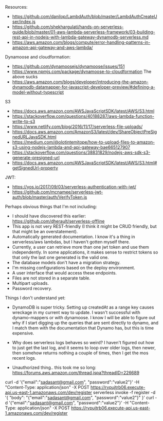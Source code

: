 ﻿Resources:

- <https://github.com/danilop/LambdAuth/blob/master/LambdAuthCreateUser/index.js>
- <https://github.com/shekhargulati/hands-on-serverless-guide/blob/master/01-aws-lambda-serverless-framework/03-building-rest-api-in-nodejs-with-lambda-gateway-dynamodb-serverless.md>
- <https://aws.amazon.com/blogs/compute/error-handling-patterns-in-amazon-api-gateway-and-aws-lambda/>

Dynamoose and cloudformation:
- https://github.com/dynamoosejs/dynamoose/issues/151
- https://www.npmjs.com/package/dynamoose-to-cloudformation
The above sucks
- https://aws.amazon.com/blogs/developer/introducing-the-amazon-dynamodb-datamapper-for-javascript-developer-preview/#defining-a-model-without-typescript

S3
- <https://docs.aws.amazon.com/AWSJavaScriptSDK/latest/AWS/S3.html>
- <https://stackoverflow.com/questions/40188287/aws-lambda-function-write-to-s3>
- <https://www.netlify.com/blog/2016/11/17/serverless-file-uploads/>
- <https://docs.aws.amazon.com/AmazonS3/latest/dev/ShareObjectPreSignedURLJavaSDK.html>
- <https://medium.com/@olotintemitope/how-to-upload-files-to-amazon-s3-using-nodejs-lambda-and-api-gateway-bae665127907>
- <https://stackoverflow.com/questions/38831829/nodejs-aws-sdk-s3-generate-presigned-url>
- <https://docs.aws.amazon.com/AWSJavaScriptSDK/latest/AWS/S3.html#getSignedUrl-property>

JWT:
- <https://yos.io/2017/09/03/serverless-authentication-with-jwt/>
- <https://github.com/mcnamee/serverless-jwt-auth/blob/master/auth/VerifyToken.js>

Perhaps obvious things that I'm not including:
- I should have discovered this earlier: <https://github.com/dherault/serverless-offline>
- This app is not very REST-friendly (I think it might be CRUD
  friendly, but that might be an overstatement).
- Automatically generated documentation. I know it's a thing in
  serverless/aws lambdas, but I haven't gotten myself there.
- Currently, a user can retrieve more than one jwt token and use them
  independently. In some applications, it makes sense to restrict
  tokens so that only the last one generated is the valid one.
- The database models don't have a migration strategy.
- I'm missing configurations based on the deploy environment.
- A user interface that would access these endpoints.
- Files are not stored in a separate table.
- Multipart uploads.
- Password recovery.

Things I don't understand yet:
- DynamoDB is super tricky. Setting up createdAt as a range key causes
  wreckage in my current way to update. I wasn't successful with
  dynamo-mappers or with dynamoose. I know I will be able to figure
  out why if I start digging up the queries that are sent directly to
  dynamo, and I match them with the documentation that Dynamo has, but
  this is time expensive.
- Why does serverless logs behaves so weird? I haven't figured out how
  to just get the last log, and it seems to loop over older logs, then
  newer, then somehow returns nothing a couple of times, then I get
  the mos recent logs.


- Unauthorized thing.. this took me so long: https://forums.aws.amazon.com/thread.jspa?threadID=226689

curl -d '{"email":"sadasant@gmail.com", "password":"value2"}' -H "Content-Type: application/json" -X POST https://rvpujtrb06.execute-api.us-east-1.amazonaws.com/dev/register
serverless invoke -f register -d '{ "body": "{\"email\":\"sadasant@gmail.com\", \"password\":\"value2\"}" }'
curl -d '{"email":"sadasant@gmail.com", "password":"value2"}' -H "Content-Type: application/json" -X POST https://rvpujtrb06.execute-api.us-east-1.amazonaws.com/dev/register
